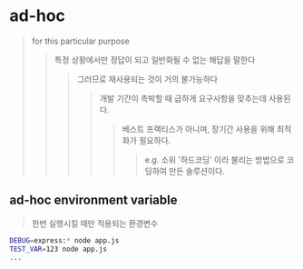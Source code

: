 # ad-hoc

> for this particular purpose
>
> > 특정 상황에서만 정답이 되고 일반화될 수 없는 해답을 말한다
> >
> > > 그러므로 재사용되는 것이 거의 불가능하다
> > >
> > > > 개발 기간이 촉박할 때 급하게 요구사항을 맞추는데 사용된다.
> > > >
> > > > > 베스트 프랙티스가 아니며, 장기간 사용을 위해 최적화가 필요하다.
> > > > >
> > > > > > e.g. 소위 '하드코딩' 이라 불리는 방법으로 코딩하여 만든 솔루션이다.

## ad-hoc environment variable

> 한번 실행시킬 때만 적용되는 환경변수

```sh
DEBUG=express:* node app.js
TEST_VAR=123 node app.js
...
```
